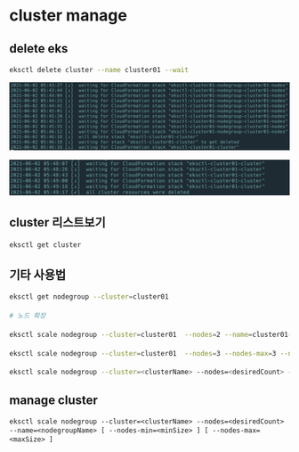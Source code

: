 # cluster manage

## delete eks

```bash
eksctl delete cluster --name cluster01 --wait
```

![](../../.gitbook/assets/2021-06-02-05-47-12.png)

![](../../.gitbook/assets/2021-06-02-05-53-17.png)

## cluster 리스트보기

```bash
eksctl get cluster
```

## 기타 사용법

```bash
eksctl get nodegroup --cluster=cluster01

# 노드 확장

eksctl scale nodegroup --cluster=cluster01  --nodes=2 --name=cluster01-nodes

eksctl scale nodegroup --cluster=cluster01  --nodes=3 --nodes-max=3 --name=cluster01-nodes

eksctl scale nodegroup --cluster=<clusterName> --nodes=<desiredCount> --name=<nodegroupName> [ --nodes-min=<minSize> ] [ --nodes-max=<maxSize> ]
```

## manage cluster

```text
eksctl scale nodegroup --cluster=<clusterName> --nodes=<desiredCount> --name=<nodegroupName> [ --nodes-min=<minSize> ] [ --nodes-max=<maxSize> ]
```

